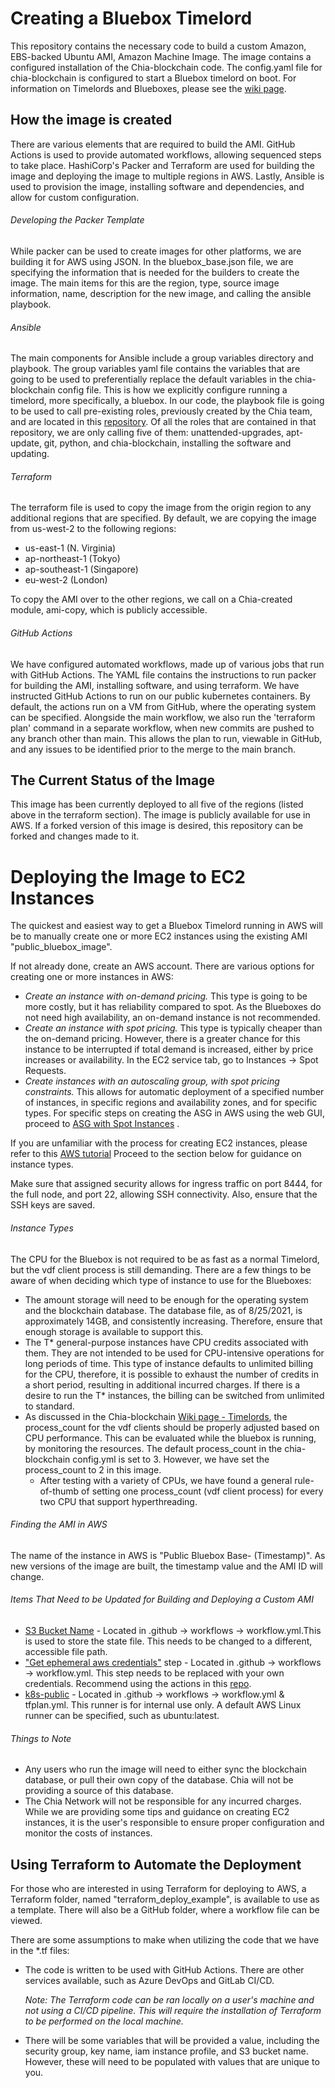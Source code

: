 # Creating a Bluebox Timelord

This repository contains the necessary code to build a custom Amazon, EBS-backed Ubuntu AMI, Amazon Machine Image.
The image contains a configured installation of the Chia-blockchain code. The config.yaml file for chia-blockchain
is configured to start a Bluebox timelord on boot. For information on Timelords and Blueboxes,
please see the [wiki page](https://github.com/Chia-Network/chia-blockchain/wiki/Timelords).

## How the image is created

There are various elements that are required to build the AMI.
GitHub Actions is used to provide automated workflows, allowing sequenced steps to take place.
HashiCorp's Packer and Terraform are used for building the image and deploying the image
to multiple regions in AWS. Lastly, Ansible is used to provision the image, installing software
and dependencies, and allow for custom configuration.

###### Developing the Packer Template

While packer can be used to create images for other platforms, we are building it for AWS
using JSON. In the bluebox_base.json file, we are specifying the information that is needed
for the builders to create the image. The main items for this are the region, type, source image
information, name, description for the new image, and calling the ansible playbook.

###### Ansible

The main components for Ansible include a group variables directory and playbook.
The group variables yaml file contains the variables that are going to be used to preferentially replace
the default variables in the chia-blockchain config file. This is how we
explicitly configure running a timelord, more specifically, a bluebox. In our code, the
playbook file is going to be used to call pre-existing roles, previously created by the
Chia team, and are located in this [repository](https://github.com/Chia-Network/ansible-roles). Of all 
the roles that are contained in that repository, we are only calling five of them: unattended-upgrades,
apt-update, git, python, and chia-blockchain, installing the software and updating.

###### Terraform

The terraform file is used to copy the image from the origin region to any additional regions that
are specified. By default, we are copying the image from us-west-2 to the following regions:

- us-east-1 (N. Virginia)
- ap-northeast-1 (Tokyo)
- ap-southeast-1 (Singapore)
- eu-west-2 (London)

To copy the AMI over to the other regions, we call on a Chia-created module, ami-copy, which is publicly accessible.

###### GitHub Actions

We have configured automated workflows, made up of various jobs that run with GitHub Actions. The YAML
file contains the instructions to run packer for building the AMI, installing software, and using terraform.
We have instructed GitHub Actions to run on our public kubernetes containers. By default, the actions
run on a VM from GitHub, where the operating system can be specified. Alongside the main workflow,
we also run the 'terraform plan' command in a separate workflow, when new commits are pushed to any branch
other than main. This allows the plan to run, viewable in GitHub, and any issues to be identified
prior to the merge to the main branch.

## The Current Status of the Image

This image has been currently deployed to all five of the regions (listed above in the terraform section). The image is publicly available for use
in AWS. If a forked version of this image is desired, this repository can be forked and changes made to it.

# Deploying the Image to EC2 Instances
The quickest and easiest way to get a Bluebox Timelord running in AWS will be to manually create one or more 
EC2 instances using the existing AMI "public_bluebox_image".

If not already done, create an AWS account. There are various options for creating one or more
instances in AWS:
- *Create an instance with on-demand pricing.* This type is going to be more costly, but it has
  reliability compared to spot. As the Blueboxes do not need high availability, an on-demand instance
  is not recommended.
- *Create an instance with spot pricing.* This type is typically cheaper than the
  on-demand pricing. However, there is a greater chance for this instance to be interrupted if total
  demand is increased, either by price increases or availability. In the EC2 service tab, go to Instances ->
  Spot Requests.
- *Create instances with an autoscaling group, with spot pricing constraints.* This allows for
  automatic deployment of a specified number of instances, in specific regions and availability zones,
  and for specific types. For specific steps on creating the ASG in AWS using the web GUI, proceed to 
  [ASG with Spot Instances](https://aws.amazon.com/getting-started/hands-on/ec2-auto-scaling-spot-instances/) .


If you are unfamiliar with the process for creating EC2 instances, please refer to this [AWS tutorial](https://docs.aws.amazon.com/AWSEC2/latest/UserGuide/EC2_GetStarted.html)
Proceed to the section below for guidance on instance types.

Make sure that assigned security allows for ingress traffic on port 8444, for the full node, and port 22, allowing
SSH connectivity. Also, ensure that the SSH keys are saved.
###### Instance Types

The CPU for the Bluebox is not required to be as fast as a normal Timelord, but the vdf client
process is still demanding. There are a few things to be aware of when deciding which type of
instance to use for the Blueboxes:
- The amount storage will need to be enough for the operating system and the blockchain database.
  The database file, as of 8/25/2021, is approximately 14GB, and consistently increasing.
  Therefore, ensure that enough storage is available to support this.
- The T* general-purpose instances have CPU credits associated with them. They are not intended to be
  used for CPU-intensive operations for long periods of time. This type of instance defaults to unlimited
  billing for the CPU, therefore, it is possible to exhaust the number of credits in a short period, resulting in additional incurred charges. If there is a desire to run the T* instances,
  the billing can be switched from unlimited to standard.
- As discussed in the Chia-blockchain [Wiki page - Timelords](https://github.com/Chia-Network/chia-blockchain/wiki/Timelords), the process_count for the vdf clients should be
  properly adjusted based on CPU performance. This can be evaluated while the bluebox is running, by monitoring
  the resources. The default process_count in the chia-blockchain config.yml is set to 3. However,
  we have set the process_count to 2 in this image.
  - After testing with a variety of CPUs, we have found a general rule-of-thumb of setting one process_count
    (vdf client process) for every two CPU that support hyperthreading.

###### Finding the AMI in AWS

The name of the instance in AWS is "Public Bluebox Base- (Timestamp)". As new versions of the image
are built, the timestamp value and the AMI ID will change.

###### Items That Need to be Updated for Building and Deploying a Custom AMI

- [S3 Bucket Name](https://github.com/Chia-Network/public_bluebox_image/blob/733d932f9db26227443cb2153b99304787319a48/.github/workflows/workflow.yml#L67) - 
  Located in .github -> workflows -> workflow.yml.This is used to store the state file. This needs to be changed to a
  different, accessible file path.
- ["Get ephemeral aws credentials"](https://github.com/Chia-Network/public_bluebox_image/blob/733d932f9db26227443cb2153b99304787319a48/.github/workflows/workflow.yml#L36) step - Located in .github -> workflows -> workflow.yml.
  This step needs to be replaced with your own credentials. Recommend using the actions in this [repo](https://github.com/aws-actions/configure-aws-credentials).
- [k8s-public](https://github.com/Chia-Network/public_bluebox_image/blob/733d932f9db26227443cb2153b99304787319a48/.github/workflows/workflow.yml#L9) -
  Located in .github -> workflows -> workflow.yml & tfplan.yml. This runner is for internal use only. A default AWS Linux runner can be
  specified, such as ubuntu:latest. 
###### Things to Note

- Any users who run the image will need to either sync the blockchain database, or pull their own copy of the 
  database. Chia will not be providing a source of this database.
- The Chia Network will not be responsible for any incurred charges. While we are providing some tips and
  guidance on creating EC2 instances, it is the user's responsible to ensure proper configuration and monitor
  the costs of instances.

## Using Terraform to Automate the Deployment

For those who are interested in using Terraform for deploying to AWS, a Terraform folder, named
"terraform_deploy_example", is available to use as a template. There will also be a GitHub folder, where a workflow 
file can be viewed.

There are some assumptions to make when utilizing the code that we have in the *.tf files:
- The code is written to be used with GitHub Actions. There are other services available, such as Azure 
  DevOps and GitLab CI/CD.

  *Note: The Terraform code can be ran locally on a user's machine and not using a CI/CD pipeline. This will 
  require the installation of Terraform to be performed on the local machine.*
- There will be some variables that will be provided a value, including the security group, key name,
  iam instance profile, and S3 bucket name. However, these will need to be populated with values that
  are unique to you.
